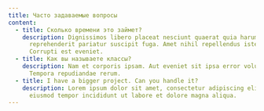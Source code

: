```yaml
---
title: Часто задаваемые вопросы
content:
  - title: Сколько времени это займет?
    description: Dignissimos libero placeat nesciunt quaerat quia harum. Itaque
      reprehenderit pariatur suscipit fuga. Amet nihil repellendus iste.
      Corrupti est eveniet.
  - title: Как вы называете классы?
    description: Nam et corporis ipsam. Aut eveniet sit ipsa error voluptatem.
      Tempora repudiandae rerum.
  - title: I have a bigger project. Can you handle it?
    description: Lorem ipsum dolor sit amet, consectetur adipiscing elit, sed do
      eiusmod tempor incididunt ut labore et dolore magna aliqua.
---
```

